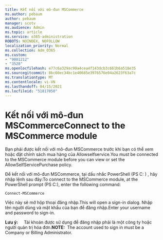 ```yaml
---
title: Kết nối với mô-đun MSCommerce
ms.author: pebaum
author: pebaum
manager: scotv
ms.audience: Admin
ms.topic: article
ms.service: o365-administration
ROBOTS: NOINDEX, NOFOLLOW
localization_priority: Normal
ms.collection: Adm_O365
ms.custom:
- "9001212"
- "3528"
ms.openlocfilehash: e77c6a329ac99a4cea4f143dcb3c661b6a518e35
ms.sourcegitcommit: 8bc60ec34bc1e40685e3976576e04a2623f63a7c
ms.translationtype: MT
ms.contentlocale: vi-VN
ms.lasthandoff: 04/15/2021
ms.locfileid: "51817050"
---
```

# <a name="connect-to-the-mscommerce-module"></a><span data-ttu-id="88cbd-102">Kết nối với mô-đun MSCommerce</span><span class="sxs-lookup"><span data-stu-id="88cbd-102">Connect to the MSCommerce module</span></span>

<span data-ttu-id="88cbd-103">Bạn phải được kết nối với mô-đun MSCommerce trước khi bạn có thể xem hoặc đặt chính sách mua hàng của Allowselfservice.</span><span class="sxs-lookup"><span data-stu-id="88cbd-103">You must be connected to the MSCommerce module before you can view or set the AllowSelfServicePurchase policy.</span></span>  

<span data-ttu-id="88cbd-104">Để kết nối với mô-đun MSCommerce, tại dấu nhắc PowerShell (PS C: \) , hãy nhập lệnh sau đây:</span><span class="sxs-lookup"><span data-stu-id="88cbd-104">To connect to the MSCommerce module, at the PowerShell prompt (PS C:\), enter the following command:</span></span>

`Connect-MSCommerce`

<span data-ttu-id="88cbd-105">Việc này sẽ mở hộp thoại đăng nhập.</span><span class="sxs-lookup"><span data-stu-id="88cbd-105">This will open a sign-in dialog.</span></span> <span data-ttu-id="88cbd-106">Nhập tên người dùng và mật khẩu của bạn để đăng nhập.</span><span class="sxs-lookup"><span data-stu-id="88cbd-106">Enter your username and password to sign-in.</span></span>

<span data-ttu-id="88cbd-107">**Lưu ý:** &nbsp; &nbsp; Tài khoản được sử dụng để đăng nhập phải là một công ty hoặc người quản trị hóa đơn.</span><span class="sxs-lookup"><span data-stu-id="88cbd-107">**NOTE:**&nbsp;&nbsp;The account used to sign in must be a Company or Billing Administrator.</span></span>
